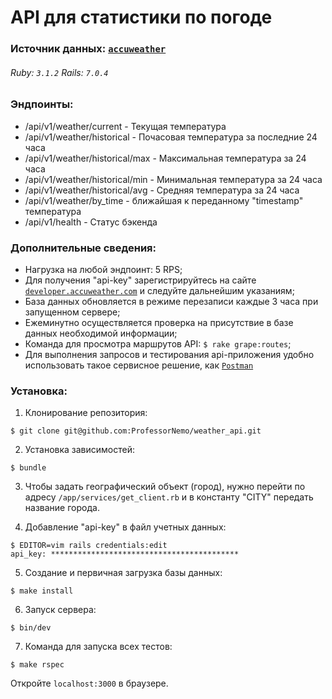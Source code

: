# API для статистики по погоде

### Источник данных: [`accuweather`](https://developer.accuweather.com/apis)
###### Ruby: `3.1.2` Rails: `7.0.4` 

### Эндпоинты:

- /api/v1/weather/current - Текущая температура
- /api/v1/weather/historical - Почасовая температура за последние 24 часа 
- /api/v1/weather/historical/max - Максимальная температура за 24 часа
- /api/v1/weather/historical/min - Минимальная температура за 24 часа
- /api/v1/weather/historical/avg - Средняя температура за 24 часа
- /api/v1/weather/by_time - ближайшая к переданному "timestamp" температура
- /api/v1/health - Статус бэкенда

### Дополнительные сведения:
- Нагрузка на любой эндпоинт: 5 RPS;
- Для получения "api-key" зарегистрируйтесь на сайте [`developer.accuweather.com`](https://developer.accuweather.com/)
  и следуйте дальнейшим указаниям;
- База данных обновляется в режиме перезаписи каждые 3 часа при запущенном сервере;
- Ежеминутно осуществляется проверка на присутствие в базе данных необходимой информации;
- Команда для просмотра маршрутов API: `$ rake grape:routes`;
- Для выполнения запросов и тестирования api-приложения удобно использовать такое
  сервисное решение, как [`Postman`](https://www.postman.com/)


### Установка:
1. Клонирование репозитория:
```
$ git clone git@github.com:ProfessorNemo/weather_api.git
```

2. Установка зависимостей:
```
$ bundle
```

3. Чтобы задать географический объект (город), нужно перейти по адресу `/app/services/get_client.rb` 
и в константу "CITY" передать название города.


4. Добавление "api-key" в файл учетных данных:
```
$ EDITOR=vim rails credentials:edit
api_key: ******************************************
```

5. Создание и первичная загрузка базы данных: 
```
$ make install
```

6. Запуск сервера:
```
$ bin/dev
```

7. Команда для запуска всех тестов:
```
$ make rspec
```

Откройте `localhost:3000` в браузере.




